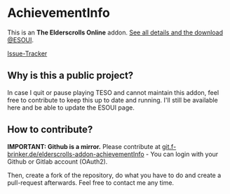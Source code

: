 # AchievementInfo
This is an **The Elderscrolls Online** addon. [See all details and the download @ESOUI](http://www.esoui.com/downloads/info350-AchievementInfo.html#info).

[Issue-Tracker](https://git.f-brinker.de/fbrinker/elderscrolls-addon-achievementInfo/issues)

## Why is this a public project?
In case I quit or pause playing TESO and cannot maintain this addon, feel free to contribute to keep this up to date and running.
I'll still be available here and be able to update the ESOUI page.

## How to contribute?
**IMPORTANT: Github is a mirror.** Please contribute at [git.f-brinker.de/elderscrolls-addon-achievementInfo](https://git.f-brinker.de/fbrinker/elderscrolls-addon-achievementInfo) - You can login with your Github or Gitlab account (OAuth2).

Then, create a fork of the repository, do what you have to do and create a pull-request afterwards. Feel free to contact me any time.
